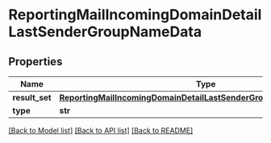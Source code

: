 # ReportingMailIncomingDomainDetailLastSenderGroupNameData

## Properties
Name | Type | Description | Notes
------------ | ------------- | ------------- | -------------
**result_set** | [**ReportingMailIncomingDomainDetailLastSenderGroupNameDataResultSet**](ReportingMailIncomingDomainDetailLastSenderGroupNameDataResultSet.md) |  | [optional] 
**type** | **str** |  | [optional] 

[[Back to Model list]](../README.md#documentation-for-models) [[Back to API list]](../README.md#documentation-for-api-endpoints) [[Back to README]](../README.md)

